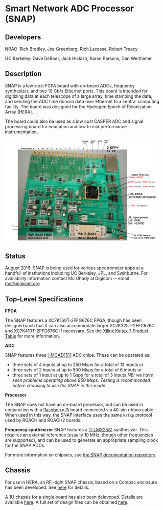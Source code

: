 # Smart Network ADC Processor (SNAP)

## Developers

NRAO:  Rich Bradley, Joe Greenberg, Rich Lacasse, Robert Treacy

UC Berkeley: Dave DeBoer, Jack Hickish, Aaron Parsons, Dan Werthimer


## Description

SNAP is a low-cost FGPA board with on-board ADCs, frequency synthesizer, and two 10 Gb/s Ethernet ports.  This board is intended for digitizing data at each telescope of a large array, time stamping the data, and sending the ADC time domain data over Ethernet to a central computing facility. The board was designed for the Hydrogen Epoch of Reionization Array (HERA). 

The board could also be used as a low cost CASPER ADC and signal processing board for education and low to mid performance instrumentation. 

![SNAP Photo](photos/snap_photo.png)

## Status
August 2016: SNAP is being used for various spectrometer apps at a handfull of institutions including UC Berkeley, JPL, and Swinburne. For availability information contact Mo Ohady at Digicom -- email mo@digicom.org

## Top-Level Specifications

**FPGA**

The SNAP features a XC7K160T-2FFG676C FPGA, though has been designed such that it can also accommodate larger XC7K325T-2FFG676C and XC7K410T-2FFG676C if necessary. See the [Xilinx Kintex 7 Product Table](http://www.xilinx.com/products/silicon-devices/fpga/kintex-7) for more information.

**ADC**

SNAP features three [HMCAD1511](http://www.analog.com/en/products/analog-to-digital-converters/hmcad1511.html) ADC chips. These can be operated as:
* three sets of 4 inputs at up to 250 Msps for a total of 12 inputs or
* three sets of 2 inputs at up to 500 Msps for a total of 6 inputs or
* three sets of 1 input at up to 1 Gsps for a total of 3 inputs _NB: we have seen problems operating above 950 Msps. Testing is recommended before choosing to use the SNAP in this mode._


**Processor**

The SNAP does not have an on-board processor, but can be used in conjunction with a [Raspberry Pi](http://www.raspberrypi.org) board connected via 40-pin ribbon cable. When used in this way, the SNAP interface uses the same `katcp` protocol used by ROACH and ROACH2 boards.

**Frequency synthesizer**
SNAP features a [TI LMX2581](http://www.ti.com/product/lmx2581#technicaldocuments) synthesizer. This requires an external reference (usually 10 MHz, though other frequencies are supported), and can be used to generate an appropriate sampling clock for the SNAP ADCs.

For more information on chipsets, see [the SNAP documentation repository](https://github.com/casper-astro/casper-hardware/tree/master/FPGA_Hosts/SNAP/documentation).

## Chassis
For use in HERA, an RFI-tight SNAP chassis, based on a Compac enclosure has been developed. See [here](https://github.com/casper-astro/casper-hardware/tree/master/FPGA_Hosts/SNAP/enclosure) for details.

A 1U chassis for a single board has also been delevoped. Details are available [here](https://github.com/casper-astro/publications/blob/master/Memos/files/1U-Snap-Enclosure-Pollak.pdf). A full set of design files can be obtained [here](https://github.com/casper-astro/casper-hardware/blob/master/FPGA_Hosts/SNAP/enclosure/1u-enclosure/1U-SNAP-Enclosure-Pollak.zip). 

